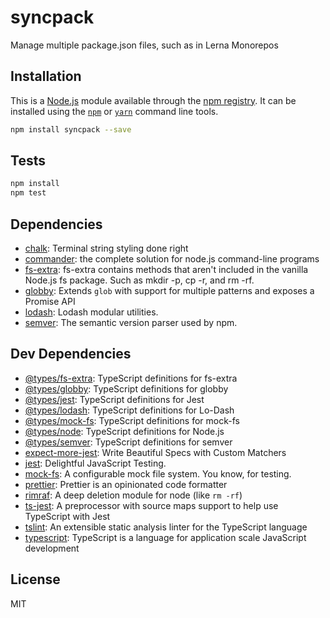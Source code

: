 # syncpack

Manage multiple package.json files, such as in Lerna Monorepos

## Installation

This is a [Node.js](https://nodejs.org/) module available through the
[npm registry](https://www.npmjs.com/). It can be installed using the
[`npm`](https://docs.npmjs.com/getting-started/installing-npm-packages-locally)
or
[`yarn`](https://yarnpkg.com/en/)
command line tools.

```sh
npm install syncpack --save
```

## Tests

```sh
npm install
npm test
```

## Dependencies

- [chalk](http://ghub.io/chalk): Terminal string styling done right
- [commander](http://ghub.io/commander): the complete solution for node.js command-line programs
- [fs-extra](http://ghub.io/fs-extra): fs-extra contains methods that aren&#39;t included in the vanilla Node.js fs package. Such as mkdir -p, cp -r, and rm -rf.
- [globby](http://ghub.io/globby): Extends `glob` with support for multiple patterns and exposes a Promise API
- [lodash](http://ghub.io/lodash): Lodash modular utilities.
- [semver](http://ghub.io/semver): The semantic version parser used by npm.

## Dev Dependencies

- [@types/fs-extra](http://ghub.io/@types/fs-extra): TypeScript definitions for fs-extra
- [@types/globby](http://ghub.io/@types/globby): TypeScript definitions for globby
- [@types/jest](http://ghub.io/@types/jest): TypeScript definitions for Jest
- [@types/lodash](http://ghub.io/@types/lodash): TypeScript definitions for Lo-Dash
- [@types/mock-fs](http://ghub.io/@types/mock-fs): TypeScript definitions for mock-fs
- [@types/node](http://ghub.io/@types/node): TypeScript definitions for Node.js
- [@types/semver](http://ghub.io/@types/semver): TypeScript definitions for semver
- [expect-more-jest](http://ghub.io/expect-more-jest): Write Beautiful Specs with Custom Matchers
- [jest](http://ghub.io/jest): Delightful JavaScript Testing.
- [mock-fs](http://ghub.io/mock-fs): A configurable mock file system. You know, for testing.
- [prettier](http://ghub.io/prettier): Prettier is an opinionated code formatter
- [rimraf](http://ghub.io/rimraf): A deep deletion module for node (like `rm -rf`)
- [ts-jest](http://ghub.io/ts-jest): A preprocessor with source maps support to help use TypeScript with Jest
- [tslint](http://ghub.io/tslint): An extensible static analysis linter for the TypeScript language
- [typescript](http://ghub.io/typescript): TypeScript is a language for application scale JavaScript development

## License

MIT
